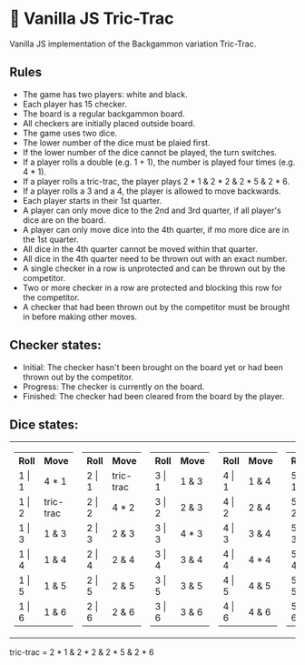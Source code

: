 # 🎲 Vanilla JS Tric-Trac

Vanilla JS implementation of the Backgammon variation Tric-Trac.

## Rules

- The game has two players: white and black.
- Each player has 15 checker.
- The board is a regular backgammon board.
- All checkers are initially placed outside board.
- The game uses two dice.
- The lower number of the dice must be plaied first.
- If the lower number of the dice cannot be played, the turn switches.
- If a player rolls a double (e.g. 1 + 1), the number is played four times (e.g. 4 * 1).
- If a player rolls a tric-trac, the player plays 2 * 1 & 2 * 2 & 2 * 5 & 2 * 6.
- If a player rolls a 3 and a 4, the player is allowed to move backwards.
- Each player starts in their 1st quarter.
- A player can only move dice to the 2nd and 3rd quarter, if all player's dice are on the board.
- A player can only move dice into the 4th quarter, if mo more dice are in the 1st quarter.
- All dice in the 4th quarter cannot be moved within that quarter.
- All dice in the 4th quarter need to be thrown out with an exact number.
- A single checker in a row is unprotected and can be thrown out by the competitor.
- Two or more checker in a row are protected and blocking this row for the competitor.
- A checker that had been thrown out by the competitor must be brought in before making other moves.

## Checker states:

- Initial: The checker hasn't been brought on the board yet or had been thrown out by the competitor.
- Progress: The checker is currently on the board.
- Finished: The checker had been cleared from the board by the player.

## Dice states:

<table>
	<tr>
		<td>
			<table>
				<tr>
					<th>Roll</th>
					<th>Move</th>
				</tr>
				<tr>
					<td>1 | 1</td>
					<td>4 * 1</td>
				</tr>
				<tr>
					<td>1 | 2</td>
					<td>tric-trac</td>
				</tr>
				<tr>
					<td>1 | 3</td>
					<td>1 & 3</td>
				</tr>
				<tr>
					<td>1 | 4</td>
					<td>1 & 4</td>
				</tr>
				<tr>
					<td>1 | 5</td>
					<td>1 & 5</td>
				</tr>
				<tr>
					<td>1 | 6</td>
					<td>1 & 6</td>
				</tr>
			</table>
		</td>
		<td>
			<table>
				<tr>
					<th>Roll</th>
					<th>Move</th>
				</tr>
				<tr>
					<td>2 | 1</td>
					<td>tric-trac</td>
				</tr>
				<tr>
					<td>2 | 2</td>
					<td>4 * 2</td>
				</tr>
				<tr>
					<td>2 | 3</td>
					<td>2 & 3</td>
				</tr>
				<tr>
					<td>2 | 4</td>
					<td>2 & 4</td>
				</tr>
				<tr>
					<td>2 | 5</td>
					<td>2 & 5</td>
				</tr>
				<tr>
					<td>2 | 6</td>
					<td>2 & 6</td>
				</tr>
			</table>
		</td>
		<td>
			<table>
			<tr>
				<th>Roll</th>
				<th>Move</th>
			</tr>
			<tr>
				<td>3 | 1</td>
				<td>1 & 3</td>
			</tr>
			<tr>
				<td>3 | 2</td>
				<td>2 & 3</td>
			</tr>
			<tr>
				<td>3 | 3</td>
				<td>4 * 3</td>
			</tr>
			<tr>
				<td>3 | 4</td>
				<td>3 & 4</td>
			</tr>
			<tr>
				<td>3 | 5</td>
				<td>3 & 5</td>
			</tr>
			<tr>
				<td>3 | 6</td>
				<td>3 & 6</td>
			</tr>
		</table>
		</td>
		<td>
			<table>
				<tr>
					<th>Roll</th>
					<th>Move</th>
				</tr>
				<tr>
					<td>4 | 1</td>
					<td>1 & 4</td>
				</tr>
				<tr>
					<td>4 | 2</td>
					<td>2 & 4</td>
				</tr>
				<tr>
					<td>4 | 3</td>
					<td>3 & 4</td>
				</tr>
				<tr>
					<td>4 | 4</td>
					<td>4 * 4</td>
				</tr>
				<tr>
					<td>4 | 5</td>
					<td>4 & 5</td>
				</tr>
				<tr>
					<td>4 | 6</td>
					<td>4 & 6</td>
				</tr>
			</table>
		</td>
		<td>
			<table>
				<tr>
					<th>Roll</th>
					<th>Move</th>
				</tr>
				<tr>
					<td>5 | 1</td>
					<td>1 & 5</td>
				</tr>
				<tr>
					<td>5 | 2</td>
					<td>2 & 5</td>
				</tr>
				<tr>
					<td>5 | 3</td>
					<td>3 & 5</td>
				</tr>
				<tr>
					<td>5 | 4</td>
					<td>4 & 5</td>
				</tr>
				<tr>
					<td>5 | 5</td>
					<td>4 * 5</td>
				</tr>
				<tr>
					<td>5 | 6</td>
					<td>5 & 6</td>
				</tr>
			</table>
		</td>
		<td>
			<table>
				<tr>
					<th>Roll</th>
					<th>Move</th>
				</tr>
				<tr>
					<td>6 | 1</td>
					<td>1 & 6</td>
				</tr>
				<tr>
					<td>6 | 2</td>
					<td>2 & 6</td>
				</tr>
				<tr>
					<td>6 | 3</td>
					<td>3 & 6</td>
				</tr>
				<tr>
					<td>6 | 4</td>
					<td>4 & 6</td>
				</tr>
				<tr>
					<td>6 | 5</td>
					<td>5 & 6</td>
				</tr>
				<tr>
					<td>6 | 6</td>
					<td>4 * 6</td>
				</tr>
			</table>
		</td>
	</tr>
</table>

tric-trac = 2 * 1 & 2 * 2 & 2 * 5 & 2 * 6

